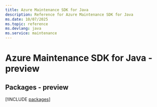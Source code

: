 ```yaml
---
title: Azure Maintenance SDK for Java
description: Reference for Azure Maintenance SDK for Java
ms.date: 10/07/2025
ms.topic: reference
ms.devlang: java
ms.service: maintenance
---
```

# Azure Maintenance SDK for Java - preview
## Packages - preview
[!INCLUDE [packages](maintenance-index.md)]